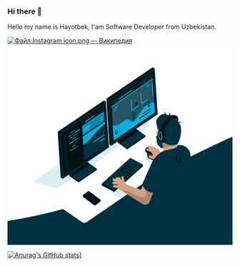 ### Hi there 👋
Hello my name is Hayotbek, I'am Software Developer from Uzbekistan. <br>
<!-- Instagram: https://www.instagram.com/hayotbekabdulazizov200 -->
<a href="https://www.instagram.com/hayotbekabdulazizov200"> 
<img src="https://upload.wikimedia.org/wikipedia/commons/thumb/a/a5/Instagram_icon.png/2048px-Instagram_icon.png" alt="Файл:Instagram icon.png — Википедия" jsname="HiaYvf" jsaction="load:XAeZkd;" class="n3VNCb" data-noaft="1" style="width: 50; height: 50px; margin: 0px;"> </a>

<img alt="GIF" src="https://github.com/DJWOMS/DJWOMS/raw/main/code.gif?raw=true" style="max-width: 100%;" width="750" height="450" align="center">

[![Anurag's GitHub stats](https://github-readme-stats.vercel.app/api?username=Hayotbekabdulazizov)](https://github.com/anuraghazra/github-readme-stats)]

